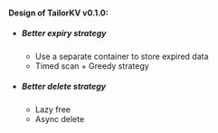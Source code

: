 #### Design of TailorKV v0.1.0:
+ ##### Better expiry strategy
  + Use a separate container to store expired data
  + Timed scan + Greedy strategy
+ ##### Better delete strategy
  + Lazy free
  + Async delete